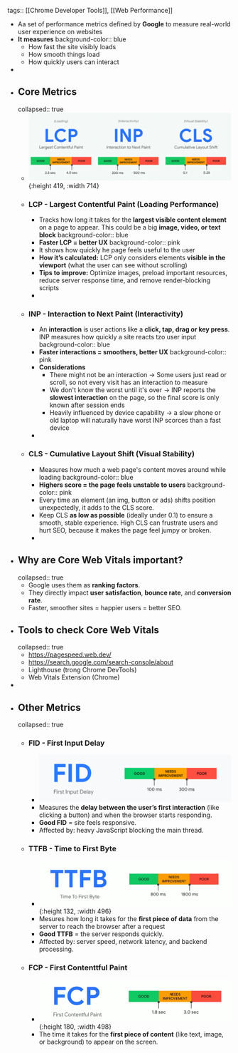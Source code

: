 tags:: [[Chrome Developer Tools]], [[Web Performance]]

- Aa set of performance metrics defined by **Google** to measure real-world user experience on websites
- **It measures**
  background-color:: blue
	- How fast the site visibly loads
	- How smooth things load
	- How quickly users can interact
-
- ## Core Metrics
  collapsed:: true
	- ![image.png](../assets/image_1754471144289_0.png){:height 419, :width 714}
	- ### LCP - Largest Contentful Paint  (Loading Performance)
		- Tracks how long it takes for the **largest visible content element** on a page to appear. This could be a big **image, video, or text block**
		  background-color:: blue
		- **Faster LCP = better UX**
		  background-color:: pink
		- It shows how quickly he page feels useful to the user
		- **How it’s calculated:** LCP only considers elements **visible in the viewport** (what the user can see without scrolling)
		- **Tips to improve:** Optimize images, preload important resources, reduce server response time, and remove render-blocking scripts
		-
	- ### INP - Interaction to Next Paint (Interactivity)
		- An **interaction** is user actions like a **click, tap, drag or key press**.  INP measures how quickly a site reacts tzo user input
		  background-color:: blue
		- **Faster interactions = smoothers, better UX**
		  background-color:: pink
		- **Considerations**
			- There might not be an interaction -> Some users just read or scroll, so not every visit has an interaction  to measure
			- We don't know the worst until it's over -> INP reports the **slowest interaction** on the page, so the final score is only known after session ends
			- Heavily influenced by device capability -> a slow phone or old laptop will naturally have worst INP scorces than a fast device
		-
	- ### CLS - Cumulative Layout Shift (Visual Stability)
		- Measures how much a web page's content moves around while loading
		  background-color:: blue
		- **Highers score = the page feels unstable to users**
		  background-color:: pink
		- Every time an element (an img, button or ads) shifts position unexpectedly, it adds to the CLS score.
		- Keep CLS **as low as possible** (ideally under 0.1) to ensure a smooth, stable experience. High CLS can frustrate users and hurt SEO, because it makes the page feel jumpy or broken.
		-
- ## Why are Core Web Vitals important?
  collapsed:: true
	- Google uses them as **ranking factors**.
	- They directly impact **user satisfaction**, **bounce rate**, and **conversion rate**.
	- Faster, smoother sites = happier users = better SEO.
- ## Tools to check Core Web Vitals
  collapsed:: true
	- https://pagespeed.web.dev/
	- https://search.google.com/search-console/about
	- Lighthouse (trong Chrome DevTools)
	- Web Vitals Extension (Chrome)
-
- ## Other Metrics
  collapsed:: true
	- ### FID - First Input Delay
		- ![image.png](../assets/image_1756296239880_0.png)
		- Measures the **delay between the user’s first interaction** (like clicking a button) and when the browser starts responding.
		- **Good FID** = site feels responsive.
		- Affected by: heavy JavaScript blocking the main thread.
	- ### TTFB - Time to First Byte
		- ![image.png](../assets/image_1756296091707_0.png){:height 132, :width 496}
		- Mesures how long it takes for the **first piece of data** from the server to reach the browser after a request
		- **Good TTFB** = the server responds quickly.
		- Affected by: server speed, network latency, and backend processing.
	- ### FCP - First Contenttful Paint
		- ![image.png](../assets/image_1756296315121_0.png){:height 180, :width 498}
		- The time it takes for the **first piece of content** (like text, image, or background) to appear on the screen.